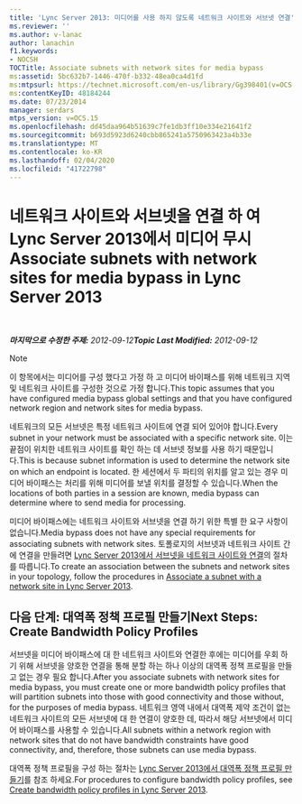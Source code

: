 ```yaml
---
title: 'Lync Server 2013: 미디어를 사용 하지 않도록 네트워크 사이트와 서브넷 연결'
ms.reviewer: ''
ms.author: v-lanac
author: lanachin
f1.keywords:
- NOCSH
TOCTitle: Associate subnets with network sites for media bypass
ms:assetid: 5bc632b7-1446-470f-b332-48ea0ca4d1fd
ms:mtpsurl: https://technet.microsoft.com/en-us/library/Gg398401(v=OCS.15)
ms:contentKeyID: 48184244
ms.date: 07/23/2014
manager: serdars
mtps_version: v=OCS.15
ms.openlocfilehash: dd45daa964b51639c7fe1db3ff10e334e21641f2
ms.sourcegitcommit: b693d5923d6240cbb865241a5750963423a4b33e
ms.translationtype: MT
ms.contentlocale: ko-KR
ms.lasthandoff: 02/04/2020
ms.locfileid: "41722798"
---
```

<div data-xmlns="http://www.w3.org/1999/xhtml">

<div class="topic" data-xmlns="http://www.w3.org/1999/xhtml" data-msxsl="urn:schemas-microsoft-com:xslt" data-cs="http://msdn.microsoft.com/en-us/">

<div data-asp="http://msdn2.microsoft.com/asp">

# <a name="associate-subnets-with-network-sites-for-media-bypass-in-lync-server-2013"></a><span data-ttu-id="c0de1-102">네트워크 사이트와 서브넷을 연결 하 여 Lync Server 2013에서 미디어 무시</span><span class="sxs-lookup"><span data-stu-id="c0de1-102">Associate subnets with network sites for media bypass in Lync Server 2013</span></span>

</div>

<div id="mainSection">

<div id="mainBody">

<span> </span>

<span data-ttu-id="c0de1-103">_**마지막으로 수정한 주제:** 2012-09-12_</span><span class="sxs-lookup"><span data-stu-id="c0de1-103">_**Topic Last Modified:** 2012-09-12_</span></span>

<div>


> [!NOTE]  
> <span data-ttu-id="c0de1-104">이 항목에서는 미디어를 구성 했다고 가정 하 고 미디어 바이패스를 위해 네트워크 지역 및 네트워크 사이트를 구성한 것으로 가정 합니다.</span><span class="sxs-lookup"><span data-stu-id="c0de1-104">This topic assumes that you have configured media bypass global settings and that you have configured network region and network sites for media bypass.</span></span>



</div>

<span data-ttu-id="c0de1-105">네트워크의 모든 서브넷은 특정 네트워크 사이트에 연결 되어 있어야 합니다.</span><span class="sxs-lookup"><span data-stu-id="c0de1-105">Every subnet in your network must be associated with a specific network site.</span></span> <span data-ttu-id="c0de1-106">이는 끝점이 위치한 네트워크 사이트를 확인 하는 데 서브넷 정보를 사용 하기 때문입니다.</span><span class="sxs-lookup"><span data-stu-id="c0de1-106">This is because subnet information is used to determine the network site on which an endpoint is located.</span></span> <span data-ttu-id="c0de1-107">한 세션에서 두 파티의 위치를 알고 있는 경우 미디어 바이패스는 처리를 위해 미디어를 보낼 위치를 결정할 수 있습니다.</span><span class="sxs-lookup"><span data-stu-id="c0de1-107">When the locations of both parties in a session are known, media bypass can determine where to send media for processing.</span></span>

<span data-ttu-id="c0de1-108">미디어 바이패스에는 네트워크 사이트와 서브넷을 연결 하기 위한 특별 한 요구 사항이 없습니다.</span><span class="sxs-lookup"><span data-stu-id="c0de1-108">Media bypass does not have any special requirements for associating subnets with network sites.</span></span> <span data-ttu-id="c0de1-109">토폴로지의 서브넷과 네트워크 사이트 간에 연결을 만들려면 [Lync Server 2013에서 서브넷을 네트워크 사이트와 연결](lync-server-2013-associate-a-subnet-with-a-network-site.md)의 절차를 따릅니다.</span><span class="sxs-lookup"><span data-stu-id="c0de1-109">To create an association between the subnets and network sites in your topology, follow the procedures in [Associate a subnet with a network site in Lync Server 2013](lync-server-2013-associate-a-subnet-with-a-network-site.md).</span></span>

<div>

## <a name="next-steps-create-bandwidth-policy-profiles"></a><span data-ttu-id="c0de1-110">다음 단계: 대역폭 정책 프로필 만들기</span><span class="sxs-lookup"><span data-stu-id="c0de1-110">Next Steps: Create Bandwidth Policy Profiles</span></span>

<span data-ttu-id="c0de1-111">서브넷을 미디어 바이패스에 대 한 네트워크 사이트와 연결한 후에는 미디어를 우회 하기 위해 서브넷을 양호한 연결을 통해 분할 하는 하나 이상의 대역폭 정책 프로필을 만들고 없는 경우 필요 합니다.</span><span class="sxs-lookup"><span data-stu-id="c0de1-111">After you associate subnets with network sites for media bypass, you must create one or more bandwidth policy profiles that will partition subnets into those with good connectivity and those without, for the purposes of media bypass.</span></span> <span data-ttu-id="c0de1-112">네트워크 영역 내에서 대역폭 제약 조건이 없는 네트워크 사이트의 모든 서브넷에 대 한 연결이 양호한 데, 따라서 해당 서브넷에서 미디어 바이패스를 사용할 수 있습니다.</span><span class="sxs-lookup"><span data-stu-id="c0de1-112">All subnets within a network region with network sites that do not have bandwidth constraints have good connectivity, and, therefore, those subnets can use media bypass.</span></span>

<span data-ttu-id="c0de1-113">대역폭 정책 프로필을 구성 하는 절차는 [Lync Server 2013에서 대역폭 정책 프로필 만들기](lync-server-2013-create-bandwidth-policy-profiles.md)를 참조 하세요.</span><span class="sxs-lookup"><span data-stu-id="c0de1-113">For procedures to configure bandwidth policy profiles, see [Create bandwidth policy profiles in Lync Server 2013](lync-server-2013-create-bandwidth-policy-profiles.md).</span></span>

</div>

</div>

<span> </span>

</div>

</div>

</div>

